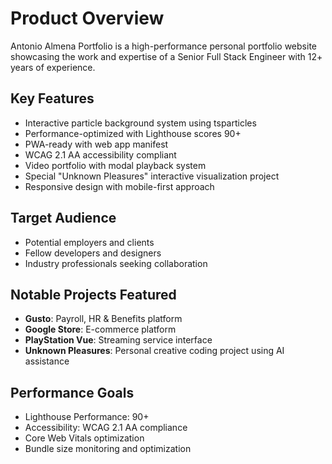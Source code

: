 # Product Overview

Antonio Almena Portfolio is a high-performance personal portfolio website showcasing the work and expertise of a Senior Full Stack Engineer with 12+ years of experience.

## Key Features

- Interactive particle background system using tsparticles
- Performance-optimized with Lighthouse scores 90+
- PWA-ready with web app manifest
- WCAG 2.1 AA accessibility compliant
- Video portfolio with modal playback system
- Special "Unknown Pleasures" interactive visualization project
- Responsive design with mobile-first approach

## Target Audience

- Potential employers and clients
- Fellow developers and designers
- Industry professionals seeking collaboration

## Notable Projects Featured

- **Gusto**: Payroll, HR & Benefits platform
- **Google Store**: E-commerce platform
- **PlayStation Vue**: Streaming service interface
- **Unknown Pleasures**: Personal creative coding project using AI assistance

## Performance Goals

- Lighthouse Performance: 90+
- Accessibility: WCAG 2.1 AA compliance
- Core Web Vitals optimization
- Bundle size monitoring and optimization
